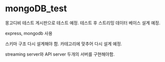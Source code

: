 # mongoDB_test

몽고디비 테스트 게시판으로 테스트 예정. 테스트 후 스트리밍 데이터 베이스 설계 예정.

express, mongodb 사용

스키마 구조 다시 설계해야 함. 
카테고리에 맞추어 다시 설계 예정.

streaming server와 API server 
두개의 서버를 구현해야함.
